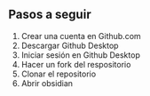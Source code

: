 ## Pasos a seguir 
1. Crear una cuenta en Github.com
2. Descargar Github Desktop
3. Iniciar sesión en Github Desktop
4. Hacer un fork del respositorio
5. Clonar el repositorio
6. Abrir obsidian
